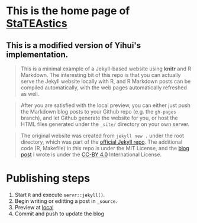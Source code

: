 # This is the home page of [StaTEAstics](www.stateastics.com)

## This is a modified version of Yihui's implementation.

> This is a minimal example of a Jekyll-based website using **knitr** and R
> Markdown. The interesting bit of this repo is that you can actually serve the
> Jekyll website locally with R, and R Markdown posts can be compiled
> automatically, with the web pages automatically refreshed as well.

> After you are satisfied with the local preview, you can either just push the
> Markdown blog posts to your Github repo (e.g. the `gh-pages` branch), and let
> Github generate the website for you, or host the HTML files generated under the
> `_site/` directory on your own server.

> The original website was created from `jekyll new .` under the root directory,
> which was part of the [official Jekyll repo](https://github.com/jekyll/jekyll).
> The additional code (R, Makefile) in this repo is under the MIT License, and the
> [blog post](http://yihui.name/knitr-jekyll/2014/09/jekyll-with-knitr.html) I
> wrote is under the [CC-BY 4.0](http://creativecommons.org/licenses/by/4.0/)
> International License.

# Publishing steps

1. Start `R` and execute `servr::jekyll()`.
2. Begin writing or editting a post in `_source`.
3. Preview at [local](http://127.0.0.1:4321)
4. Commit and push to update the blog